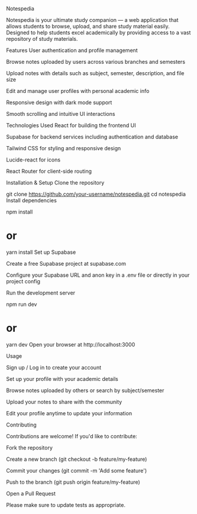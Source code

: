 Notespedia

Notespedia is your ultimate study companion — a web application that allows students to browse, upload, and share study material easily. Designed to help students excel academically by providing access to a vast repository of study materials.

Features
User authentication and profile management

Browse notes uploaded by users across various branches and semesters

Upload notes with details such as subject, semester, description, and file size

Edit and manage user profiles with personal academic info

Responsive design with dark mode support

Smooth scrolling and intuitive UI interactions

Technologies Used
React for building the frontend UI

Supabase for backend services including authentication and database

Tailwind CSS for styling and responsive design

Lucide-react for icons

React Router for client-side routing

Installation & Setup
Clone the repository


git clone https://github.com/your-username/notespedia.git
cd notespedia
Install dependencies


npm install
# or
yarn install
Set up Supabase

Create a free Supabase project at supabase.com

Configure your Supabase URL and anon key in a .env file or directly in your project config

Run the development server

npm run dev
# or
yarn dev
Open your browser at http://localhost:3000


Usage

Sign up / Log in to create your account

Set up your profile with your academic details

Browse notes uploaded by others or search by subject/semester

Upload your notes to share with the community

Edit your profile anytime to update your information

Contributing

Contributions are welcome! If you'd like to contribute:

Fork the repository

Create a new branch (git checkout -b feature/my-feature)

Commit your changes (git commit -m 'Add some feature')

Push to the branch (git push origin feature/my-feature)

Open a Pull Request

Please make sure to update tests as appropriate.
